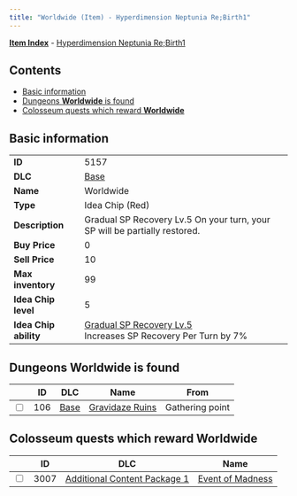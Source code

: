 ```yaml
---
title: "Worldwide (Item) - Hyperdimension Neptunia Re;Birth1"
---
```


[**Item Index**](/neptunia/rb1/item/index.html) - [Hyperdimension Neptunia Re;Birth1](/neptunia/rb1)

## Contents

- [Basic information](#basic-information)
- [Dungeons **Worldwide** is found](#dungeons-worldwide-is-found)
- [Colosseum quests which reward **Worldwide**](#colosseum-quests-which-reward-worldwide)

## Basic information

|   |   |
| -- | -- |
| **ID** | 5157 |
| **DLC** | [Base](/neptunia/rb1/dlc/1-base.html) |
| **Name** | Worldwide |
| **Type** | Idea Chip (Red) |
| **Description** | Gradual SP Recovery Lv.5 On your turn, your SP will be partially restored. |
| **Buy Price** | 0 |
| **Sell Price** | 10 |
| **Max inventory** | 99 |
| **Idea Chip level** | 5 |
| **Idea Chip ability** | [Gradual SP Recovery Lv.5](/neptunia/rb1/avatar/1-9656-gradual-sp-recovery-lv-5.html)<br />Increases SP Recovery Per Turn by 7% |


## Dungeons **Worldwide** is found

|    | ID | DLC | Name | From |
| -- | -- | --- | ---- | ---- |
| <input type="checkbox" id="rb1-dungeon-1-106" class="trackbox" /> | 106 | [Base](/neptunia/rb1/dlc/1-base.html) | [Gravidaze Ruins](/neptunia/rb1/dungeon/1-106-gravidaze-ruins.html) | Gathering point |


## Colosseum quests which reward **Worldwide**

|    | ID | DLC | Name |
| -- | -- | --- | ---- |
| <input type="checkbox" id="rb1-colosseum-10-3007" class="trackbox" /> | 3007 | [Additional Content Package 1](/neptunia/rb1/dlc/10-pack1.html) | [Event of Madness](/neptunia/rb1/colosseum/10-3007-event-of-madness.html) |
